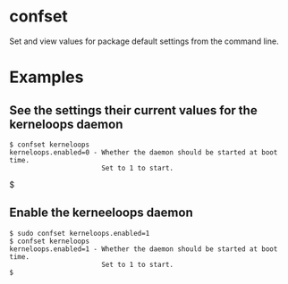confset
=======

Set and view values for package default settings from the command line.

Examples
=======
See the settings their current values for the kerneloops daemon
-------
    $ confset kerneloops
    kerneloops.enabled=0 - Whether the daemon should be started at boot time.
                           Set to 1 to start.
$

Enable the kerneeloops daemon
-------
    $ sudo confset kerneloops.enabled=1
    $ confset kerneloops
    kerneloops.enabled=1 - Whether the daemon should be started at boot time.
                           Set to 1 to start.
    $ 